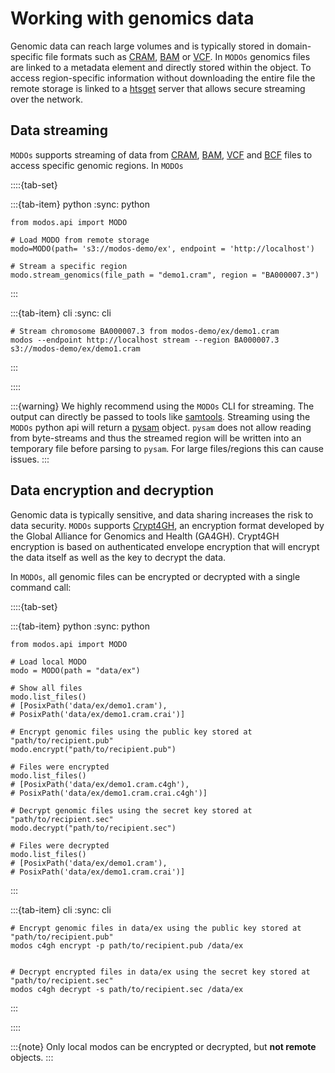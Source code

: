 
# Working with genomics data

Genomic data can reach large volumes and is typically stored in domain-specific file formats such as <a href="https://samtools.github.io/hts-specs/CRAMv3.pdf" target="_blank">CRAM</a>, <a href="https://samtools.github.io/hts-specs/SAMv1.pdf" target="_blank">BAM</a> or <a href="https://samtools.github.io/hts-specs/VCFv4.5.pdf" target="_blank">VCF</a>. In `MODOs` genomics files are linked to a metadata element and directly stored within the object. To access region-specific information without downloading the entire file the remote storage is linked to a <a href="https://academic.oup.com/bioinformatics/article/35/1/119/5040320" target="_blank">htsget</a> server that allows secure streaming over the network.

## Data streaming
`MODOs` supports streaming of data from <a href="https://samtools.github.io/hts-specs/CRAMv3.pdf" target="_blank">CRAM</a>, <a href="https://samtools.github.io/hts-specs/SAMv1.pdf" target="_blank">BAM</a>, <a href="https://samtools.github.io/hts-specs/VCFv4.5.pdf" target="_blank">VCF</a> and <a href="https://samtools.github.io/hts-specs/BCFv2_qref.pdf" target="_blank">BCF</a> files to access specific genomic regions. In `MODOs`


::::{tab-set}

:::{tab-item} python
:sync: python
```{code-block} python
from modos.api import MODO

# Load MODO from remote storage
modo=MODO(path= 's3://modos-demo/ex', endpoint = 'http://localhost')

# Stream a specific region
modo.stream_genomics(file_path = "demo1.cram", region = "BA000007.3")
```
:::

:::{tab-item} cli
:sync: cli
```{code-block} console
# Stream chromosome BA000007.3 from modos-demo/ex/demo1.cram
modos --endpoint http://localhost stream --region BA000007.3 s3://modos-demo/ex/demo1.cram
```
:::

::::

:::{warning}
We highly recommend using the `MODOs` CLI for streaming. The output can directly be passed to tools like <a href="https://www.htslib.org/" target="_blank">samtools</a>. Streaming using the `MODOs` python api will return a <a href="https://pysam.readthedocs.io/en/stable/" target="_blank">pysam</a> object. `pysam` does not allow reading from byte-streams and thus the streamed region will be written into an temporary file before parsing to `pysam`. For large files/regions this can cause issues.
:::

## Data encryption and decryption

Genomic data is typically sensitive, and data sharing increases the risk to data security.
`MODOs` supports <a href="https://samtools.github.io/hts-specs/crypt4gh.pdf" target="_blank">Crypt4GH</a>, an encryption format developed by the Global Alliance for Genomics and Health (GA4GH).
Crypt4GH encryption is based on authenticated envelope encryption that will encrypt the data itself as well as the key to decrypt the data.

In `MODOs`, all genomic files can be encrypted or decrypted with a single command call:

::::{tab-set}

:::{tab-item} python
:sync: python
```{code-block} python
from modos.api import MODO

# Load local MODO
modo = MODO(path = "data/ex")

# Show all files
modo.list_files()
# [PosixPath('data/ex/demo1.cram'),
# PosixPath('data/ex/demo1.cram.crai')]

# Encrypt genomic files using the public key stored at "path/to/recipient.pub"
modo.encrypt("path/to/recipient.pub")

# Files were encrypted
modo.list_files()
# [PosixPath('data/ex/demo1.cram.c4gh'),
# PosixPath('data/ex/demo1.cram.crai.c4gh')]

# Decrypt genomic files using the secret key stored at "path/to/recipient.sec"
modo.decrypt("path/to/recipient.sec")

# Files were decrypted
modo.list_files()
# [PosixPath('data/ex/demo1.cram'),
# PosixPath('data/ex/demo1.cram.crai')]
```
:::

:::{tab-item} cli
:sync: cli
```{code-block} console
# Encrypt genomic files in data/ex using the public key stored at "path/to/recipient.pub"
modos c4gh encrypt -p path/to/recipient.pub /data/ex


# Decrypt encrypted files in data/ex using the secret key stored at "path/to/recipient.sec"
modos c4gh decrypt -s path/to/recipient.sec /data/ex
```
:::

::::

:::{note}
Only local modos can be encrypted or decrypted, but **not remote** objects.
:::
